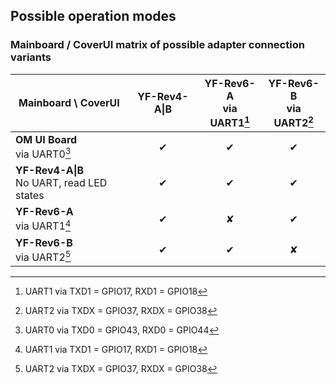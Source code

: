 ## Possible operation modes

### Mainboard / CoverUI matrix of possible adapter connection variants

| Mainboard \ CoverUI                           | YF-Rev4-A\|B | YF-Rev6-A<br>via UART1[^1] | YF-Rev6-B<br>via UART2[^2] |
|-----------------------------------------------|:------------:|:--------------------------:|:--------------------------:|
| **OM UI Board**<br>via UART0[^3]              |       ✔      |           ✔               |          ✔                 |
| **YF-Rev4-A\|B**<br>No UART, read LED states  |       ✔      |           ✔               |          ✔                 |
| **YF-Rev6-A**<br>via UART1[^1]                |       ✔      |           ✘               |          ✔                 |
| **YF-Rev6-B**<br>via UART2[^2]                |       ✔      |           ✔               |          ✘                 |

[^1]: UART1 via TXD1 = GPIO17, RXD1 = GPIO18
[^2]: UART2 via TXDX = GPIO37, RXDX = GPIO38
[^3]: UART0 via TXD0 = GPIO43, RXD0 = GPIO44
